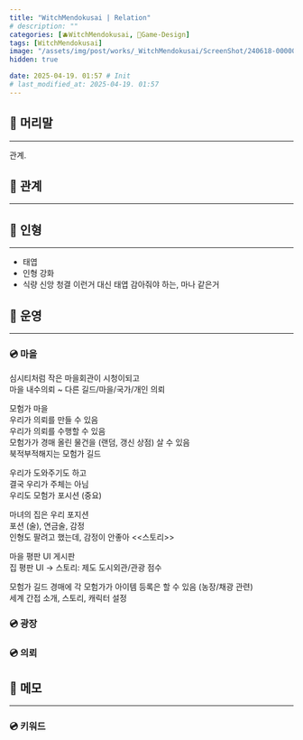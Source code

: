 ```yaml
---
title: "WitchMendokusai | Relation"
# description: ""
categories: [🫐WitchMendokusai, 🥑Game-Design]
tags: [WitchMendokusai]
image: "/assets/img/post/works/_WitchMendokusai/ScreenShot/240618-000000.png"
hidden: true

date: 2025-04-19. 01:57 # Init
# last_modified_at: 2025-04-19. 01:57
---
```


## 📀 머리말

---

관계.  

## 📀 관계

---

## 📀 인형

---

- 태엽
- 인형 강화
- 식량 신앙 청결 이런거 대신 태엽 감아줘야 하는, 마나 같은거

## 📀 운영

---

### 💿 마을

심시티처럼 작은 마을회관이 시청이되고  
마을 내수의뢰 ~ 다른 길드/마을/국가/개인 의뢰  

모험가 마을  
우리가 의뢰를 만들 수 있음  
우리가 의뢰를 수행할 수 있음  
모험가가 경매 올린 물건을 (랜덤, 갱신 상점) 살 수 있음  
북적부적해지는 모험가 길드  

우리가 도와주기도 하고  
결국 우리가 주체는 아님  
우리도 모험가 포시션 (중요)  

마녀의 집은 우리 포지션  
포션 (술), 연금술, 감정  
인형도 팔려고 했는데, 감정이 안좋아 <<스토리>>  

마을 평판 UI 게시판  
집 평판 UI -> 스토리: 제도 도시외관/관광 점수  

모험가 길드 경매에 각 모험가가 아이템 등록은 할 수 있음 (농장/채광 관련)  
세계 간접 소개, 스토리, 캐릭터 설정  

### 💿 광장

### 💿 의뢰

## 📀 메모

---

### 💿 키워드

